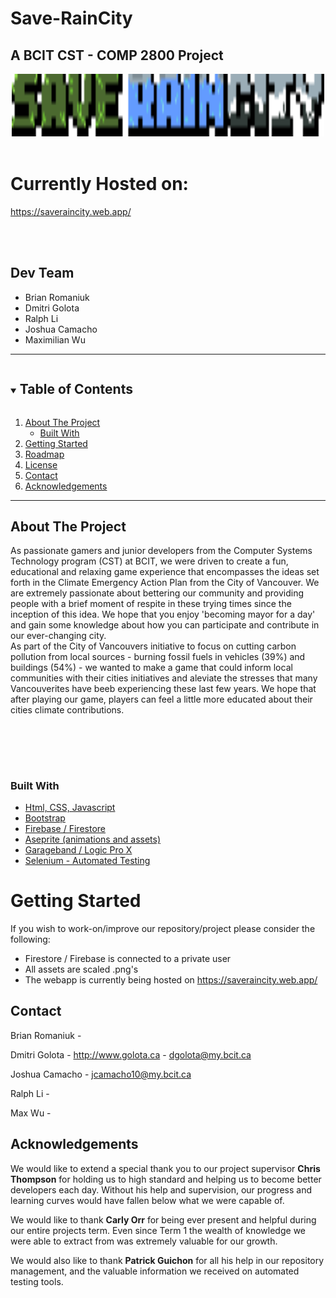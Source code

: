 # Save-RainCity
A BCIT CST - COMP 2800 Project
-------
<!-- PROJECT LOGO GOES HERE -->

<p align="center">
  <a href="https://github.com/DmitriGolota/Save-RainCity">
    <img src="./assets/logo1.png" alt="Logo" width="500" height="100">
  </a>
<br><br>

# Currently Hosted on:
https://saveraincity.web.app/

<br><br>

## Dev Team

- Brian Romaniuk
- Dmitri Golota
- Ralph Li
- Joshua Camacho
- Maximilian Wu
---

<!--
Template for parts of our Readme:
        I found this code on https://github.com/othneildrew/Best-README-Template
-->

<details open="open">
  <summary><h2 style="display: inline-block">Table of Contents</h2></summary>
  <ol>
    <li>
      <a href="#about-the-project">About The Project</a>
      <ul>
        <li><a href="#built-with">Built With</a></li>
      </ul>
    </li>
    <li>
      <a href="#getting-started">Getting Started</a>
    </li>
    <li><a href="#roadmap">Roadmap</a></li>
    <li><a href="#license">License</a></li>
    <li><a href="#contact">Contact</a></li>
    <li><a href="#acknowledgements">Acknowledgements</a></li>
  </ol>
</details>

---

## About The Project

As passionate gamers and junior developers from the Computer Systems Technology program (CST) at BCIT, we were driven to create a fun, educational and relaxing game experience that encompasses the ideas set forth in the Climate Emergency Action Plan from the City of Vancouver. We are extremely passionate about bettering our community and providing people with a brief moment of respite in these trying times since the inception of this idea. We hope that you enjoy 'becoming mayor for a day' and gain some knowledge about how you can participate and contribute in our ever-changing city.<br>As part of the City of Vancouvers initiative to focus on cutting carbon pollution from local sources - burning fossil fuels in 
vehicles (39%) and buildings (54%) - we wanted to make a game that could inform local communities with their cities initiatives and aleviate the stresses that many Vancouverites have beeb experiencing these last few years. We hope that after playing our game, players can feel a little more educated about their cities climate contributions. 

<br><br>
------

### Built With

<!-- Insert Technologies/ API's / Libraries here-->
* [Html, CSS, Javascript]()
* [Bootstrap](https://getbootstrap.com/)
* [Firebase / Firestore](https://firebase.google.com/)
* [Aseprite (animations and assets)](https://www.aseprite.org/)
* [Garageband / Logic Pro X](https://www.apple.com/ca/logic-pro/)
* [Selenium - Automated Testing](https://www.selenium.dev/documentation/en/)

<!-- Information for github cloning-->

# Getting Started

If you wish to work-on/improve our repository/project please consider the following:

- Firestore / Firebase is connected to a private user
- All assets are scaled .png's
- The webapp is currently being hosted on https://saveraincity.web.app/




<!-- CONTACT INFORMATION -->
## Contact

Brian Romaniuk - 

Dmitri Golota - http://www.golota.ca - dgolota@my.bcit.ca

Joshua Camacho - jcamacho10@my.bcit.ca

Ralph Li - 

Max Wu - 

## Acknowledgements

We would like to extend a special thank you to our project supervisor **Chris Thompson** for holding us to high standard and helping us to become better developers each day. Without his help and supervision, our progress and learning curves would
have fallen below what we were capable of. 

We would like to thank **Carly Orr** for being ever present and helpful during our entire projects term. Even since Term 1 the wealth of knowledge we were able to extract from was extremely valuable for our growth.

We would also like to thank **Patrick Guichon** for all his help in our repository management, and the valuable information we received on automated testing tools.
